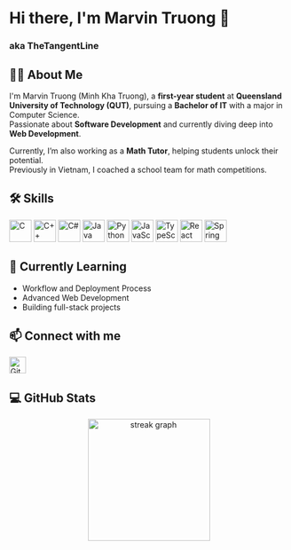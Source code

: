 # Hi there, I'm Marvin Truong 👋  
### aka TheTangentLine

## 👨‍🎓 About Me  
I'm Marvin Truong (Minh Kha Truong), a **first-year student** at **Queensland University of Technology (QUT)**, pursuing a **Bachelor of IT** with a major in Computer Science.  
Passionate about **Software Development** and currently diving deep into **Web Development**.

Currently, I’m also working as a **Math Tutor**, helping students unlock their potential.  
Previously in Vietnam, I coached a school team for math competitions.

## 🛠️ Skills  

<p align="left">
  <img src="https://img.shields.io/badge/-C-00599C?style=for-the-badge&logo=c&logoColor=white" alt="C" height="40" />
  <img src="https://img.shields.io/badge/-C++-00599C?style=for-the-badge&logo=c%2B%2B&logoColor=white" alt="C++" height="40" />
  <img src="https://img.shields.io/badge/-C%23-239120?style=for-the-badge&logo=c-sharp&logoColor=white" alt="C#" height="40" />
  <img src="https://img.shields.io/badge/-Java-007396?style=for-the-badge&logo=java&logoColor=white" alt="Java" height="40" />
  <img src="https://img.shields.io/badge/-Python-3776AB?style=for-the-badge&logo=python&logoColor=white" alt="Python" height="40" />
  <img src="https://img.shields.io/badge/-JavaScript-F7DF1E?style=for-the-badge&logo=javascript&logoColor=black" alt="JavaScript" height="40" />
  <img src="https://img.shields.io/badge/-TypeScript-3178C6?style=for-the-badge&logo=typescript&logoColor=white" alt="TypeScript" height="40" />
  <img src="https://img.shields.io/badge/-React-61DAFB?style=for-the-badge&logo=react&logoColor=black" alt="React" height="40" />
  <img src="https://img.shields.io/badge/-Spring_Boot-6DB33F?style=for-the-badge&logo=springboot&logoColor=white" alt="Spring Boot" height="40" />
</p>

## 🚀 Currently Learning  
- Workflow and Deployment Process  
- Advanced Web Development 
- Building full-stack projects  

## 📫 Connect with me  
[<img src="https://img.shields.io/github/followers/TheTangentLine?label=Follow&style=social" alt="GitHub followers" height="30"/>](https://github.com/TheTangentLine)


## 💻 GitHub Stats  

<div align="center">
  <img src="https://streak-stats.demolab.com?user=TheTangentLine&locale=en&mode=daily&theme=dark&hide_border=false&border_radius=5&order=3" height="220" alt="streak graph"  />
</div>
